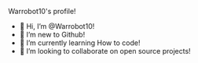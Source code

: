 Warrobot10's profile!

- 👋 Hi, I’m @Warrobot10!
- 👀 I’m new to Github!
- 🌱 I’m currently learning How to code!
- 💞️ I’m looking to collaborate on open source projects!

<!---
Warrobot10/Warrobot10 is a ✨ special ✨ repository because its `README.md` (this file) appears on your GitHub profile.
You can click the Preview link to take a look at your changes.
--->
